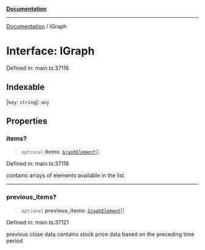 [**Documentation**](../README.md)

***

[Documentation](../README.md) / IGraph

# Interface: IGraph

Defined in: main.ts:37116

## Indexable

\[`key`: `string`\]: `any`

## Properties

### items?

> `optional` **items**: [`GraphElement`](../classes/GraphElement.md)[]

Defined in: main.ts:37118

contains arrays of elements available in the list

***

### previous\_items?

> `optional` **previous\_items**: [`GraphElement`](../classes/GraphElement.md)[]

Defined in: main.ts:37121

previous close data
contains stock price data based on the preceding time period
